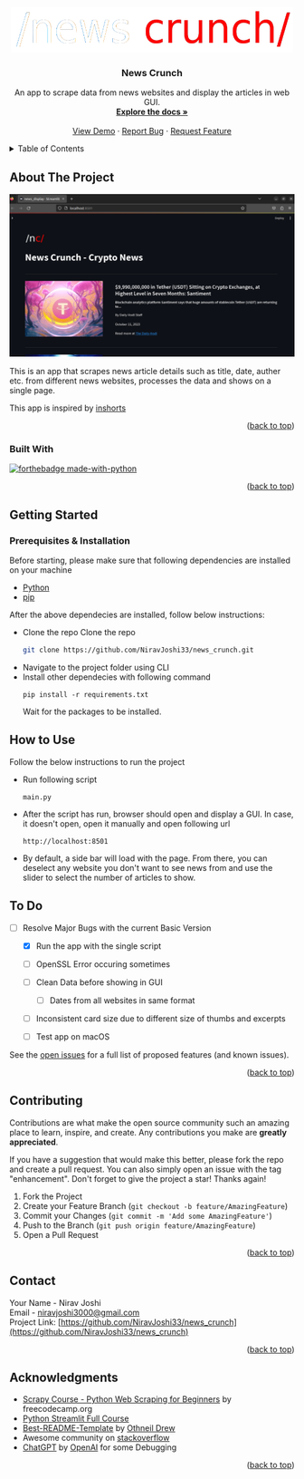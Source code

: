 
<!-- PROJECT LOGO -->
<br />
<div align="center">
  <a href="[news_crunch](https://github.com/NiravJoshi33/news_crunch)">
    <img src="https://github.com/NiravJoshi33/news_crunch/blob/main/nc_long_logo.png" alt="Logo" width="500" height="80">
  </a>

<h3 align="center">News Crunch</h3>

  <p align="center">
    An app to scrape data from news websites and display the articles in web GUI. 
    <br />
    <a href="https://github.com/NiravJoshi33/news_crunch"><strong>Explore the docs »</strong></a>
    <br />
    <br />
    <a href="https://github.com/NiravJoshi33/news_crunch">View Demo</a>
    ·
    <a href="https://github.com/NiravJoshi33/news_crunch/issues">Report Bug</a>
    ·
    <a href="https://github.com/NiravJoshi33/news_crunch/issues">Request Feature</a>
  </p>
</div>



<!-- TABLE OF CONTENTS -->
<details>
  <summary>Table of Contents</summary>
  <ol>
    <li>
      <a href="#about-the-project">About The Project</a>
      <ul>
        <li><a href="#built-with">Built With</a></li>
      </ul>
    </li>
    <li>
      <a href="#getting-started">Getting Started</a>
      <ul>
        <li><a href="###prerequisites & Installation">Prerequisites & Installation</a></li>
      </ul>
    </li>
    <li><a href="#usage">Usage</a></li>
    <li><a href="#To Do">To Do</a></li>
    <li><a href="#contributing">Contributing</a></li>
    <li><a href="#contact">Contact</a></li>
    <li><a href="#acknowledgments">Acknowledgments</a></li>
  </ol>
</details>



<!-- ABOUT THE PROJECT -->
## About The Project

![Product Name Screen Shot](https://github.com/NiravJoshi33/news_crunch/blob/main/app_screenshot.png)

This is an app that scrapes news article details such as title, date, auther etc. from different news websites, processes the data and shows on a single page. 

This app is inspired by [inshorts](https://m.inshorts.com/en/read)

<p align="right">(<a href="#readme-top">back to top</a>)</p>



### Built With

[![forthebadge made-with-python](http://ForTheBadge.com/images/badges/made-with-python.svg)](https://www.python.org/)


<p align="right">(<a href="#readme-top">back to top</a>)</p>



<!-- GETTING STARTED -->
## Getting Started



### Prerequisites & Installation

Before starting, please make sure that following dependencies are installed on your machine
* [Python](https://www.python.org/downloads/)
* [pip](https://pypi.org/project/pip/)

After the above dependecies are installed, follow below instructions:
* Clone the repo
  Clone the repo
   ```sh
   git clone https://github.com/NiravJoshi33/news_crunch.git
   ```
* Navigate to the project folder using CLI
* Install other dependecies with following command
  ````
  pip install -r requirements.txt
  ````
  Wait for the packages to be installed.


<!-- USAGE EXAMPLES -->
## How to Use

Follow the below instructions to run the project

* Run following script
  ```
  main.py
  ```
* After the script has run, browser should open and display a GUI. In case, it doesn't open, open it manually and open following url
  ```
  http://localhost:8501
  ```
* By default, a side bar will load with the page. From there, you can deselect any website you don't want to see news from and use the slider to select the number of articles to show.

<!-- ROADMAP -->
## To Do

- [ ] Resolve Major Bugs with the current Basic Version
  - [X] Run the app with the single script
  - [ ] OpenSSL Error occuring sometimes
  - [ ] Clean Data before showing in GUI
    - [ ] Dates from all websites in same format
  - [ ] Inconsistent card size due to different size of thumbs and excerpts
  - [ ] Test app on macOS


See the [open issues](https://github.com/NiravJoshi33/news_crunch/issues) for a full list of proposed features (and known issues).

<p align="right">(<a href="#readme-top">back to top</a>)</p>



<!-- CONTRIBUTING -->
## Contributing

Contributions are what make the open source community such an amazing place to learn, inspire, and create. Any contributions you make are **greatly appreciated**.

If you have a suggestion that would make this better, please fork the repo and create a pull request. You can also simply open an issue with the tag "enhancement".
Don't forget to give the project a star! Thanks again!

1. Fork the Project
2. Create your Feature Branch (`git checkout -b feature/AmazingFeature`)
3. Commit your Changes (`git commit -m 'Add some AmazingFeature'`)
4. Push to the Branch (`git push origin feature/AmazingFeature`)
5. Open a Pull Request

<p align="right">(<a href="#readme-top">back to top</a>)</p>

<!-- CONTACT -->
## Contact

Your Name - Nirav Joshi \
Email - niravjoshi3000@gmail.com \
Project Link: [https://github.com/NiravJoshi33/news_crunch](https://github.com/NiravJoshi33/news_crunch)

<p align="right">(<a href="#readme-top">back to top</a>)</p>



<!-- ACKNOWLEDGMENTS -->
## Acknowledgments

* [Scrapy Course - Python Web Scraping for Beginners](https://www.youtube.com/watch?v=mBoX_JCKZTE&pp=ygUNc2NyYXB5IGNvdXJzZQ%3D%3D) by freecodecamp.org
* [Python Streamlit Full Course](https://www.youtube.com/watch?v=RjiqbTLW9_E&list=PLa6CNrvKM5QU7AjAS90zCMIwi9RTFNIIW)
* [Best-README-Template](https://github.com/othneildrew/Best-README-Template) by [Othneil Drew](https://github.com/othneildrew)
* Awesome community on [stackoverflow](https://stackoverflow.com/)
* [ChatGPT](https://chat.openai.com/) by [OpenAI](https://openai.com/) for some Debugging

<p align="right">(<a href="#readme-top">back to top</a>)</p>



<!-- MARKDOWN LINKS & IMAGES -->
<!-- https://www.markdownguide.org/basic-syntax/#reference-style-links -->
[contributors-shield]: https://img.shields.io/github/contributors/NiravJoshi33/news_crunch.svg?style=for-the-badge
[contributors-url]: https://github.com/NiravJoshi33/news_crunch/graphs/contributors
[forks-shield]: https://img.shields.io/github/forks/NiravJoshi33/news_crunch.svg?style=for-the-badge
[forks-url]: https://github.com/NiravJoshi33/news_crunch/network/members
[stars-shield]: https://img.shields.io/github/stars/NiravJoshi33/news_crunch.svg?style=for-the-badge
[stars-url]: https://github.com/NiravJoshi33/news_crunch/stargazers
[issues-shield]: https://img.shields.io/github/issues/NiravJoshi33/news_crunch.svg?style=for-the-badge
[issues-url]: https://github.com/NiravJoshi33/news_crunch/issues
[license-shield]: https://img.shields.io/github/license/NiravJoshi33/news_crunch.svg?style=for-the-badge
[license-url]: https://github.com/NiravJoshi33/news_crunch/blob/master/LICENSE.txt
[linkedin-shield]: https://img.shields.io/badge/-LinkedIn-black.svg?style=for-the-badge&logo=linkedin&colorB=555
[linkedin-url]: https://linkedin.com/in/linkedin_username
[product-screenshot]: images/screenshot.png
[Next.js]: https://img.shields.io/badge/next.js-000000?style=for-the-badge&logo=nextdotjs&logoColor=white
[Next-url]: https://nextjs.org/
[React.js]: https://img.shields.io/badge/React-20232A?style=for-the-badge&logo=react&logoColor=61DAFB
[React-url]: https://reactjs.org/
[Vue.js]: https://img.shields.io/badge/Vue.js-35495E?style=for-the-badge&logo=vuedotjs&logoColor=4FC08D
[Vue-url]: https://vuejs.org/
[Angular.io]: https://img.shields.io/badge/Angular-DD0031?style=for-the-badge&logo=angular&logoColor=white
[Angular-url]: https://angular.io/
[Svelte.dev]: https://img.shields.io/badge/Svelte-4A4A55?style=for-the-badge&logo=svelte&logoColor=FF3E00
[Svelte-url]: https://svelte.dev/
[Laravel.com]: https://img.shields.io/badge/Laravel-FF2D20?style=for-the-badge&logo=laravel&logoColor=white
[Laravel-url]: https://laravel.com
[Bootstrap.com]: https://img.shields.io/badge/Bootstrap-563D7C?style=for-the-badge&logo=bootstrap&logoColor=white
[Bootstrap-url]: https://getbootstrap.com
[JQuery.com]: https://img.shields.io/badge/jQuery-0769AD?style=for-the-badge&logo=jquery&logoColor=white
[JQuery-url]: https://jquery.com 
